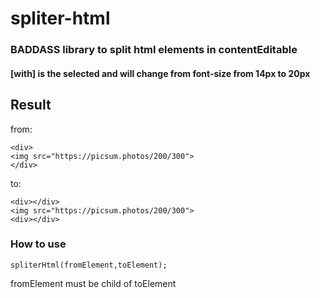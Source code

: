 spliter-html
==============

### BADDASS library to split html elements in contentEditable

#### [with] is the selected and will change from font-size from 14px to 20px

## Result

from:

```
<div>
<img src="https://picsum.photos/200/300">
</div>

```

to:
```
<div></div>
<img src="https://picsum.photos/200/300">
<div></div>
```

### How to use

```
spliterHtml(fromElement,toElement);
```

fromElement must be child of toElement
